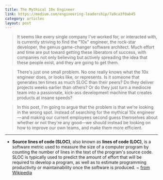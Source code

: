 ```yaml
---
title: The Mythical 10x Engineer
link: https://medium.com/engineering-leadership/7a9ca3f0ab45
category: articles
layout: post
---
```


> It seems like every single company I've worked for, or interacted with, is
> currently striving to find the "10x" engineer, the rock-star developer, the
> genius game-changer software architect. Much effort and time are put toward
> getting these liberators of success, with companies not only believing but
> actively spreading the idea that these people exist, and they are going to get
> them.

> There's just one small problem. No one really knows what the 10x engineer
> does, or looks like, or represents. Is it someone that generates ten times as
> much SLOC than their peers? Do they deliver projects weeks earlier than
> others? Or do they just turn a mediocre team into a passionate, kick-ass
> development machine that creates products at insane speeds?

> In this post, I'm going to argue that the problem is that we're looking in the
> wrong spot. Instead of searching for the mythical 10x engineer — and making
> our current employees second guess themselves about whether or not they're any
> good—we should instead be looking on how to improve our own teams, and make
> them more efficient.

---

* **Source lines of code (SLOC)**, also known as **lines of code (LOC)**, is a
  software metric used to measure the size of a computer program by counting the
  number of lines in the text of the program's source code. SLOC is typically
  used to predict the amount of effort that will be required to develop a
  program, as well as to estimate programming productivity or maintainability
  once the software is produced. ~ [from Wikipedia][1]

[1]: http://en.wikipedia.org/wiki/Source_lines_of_code
